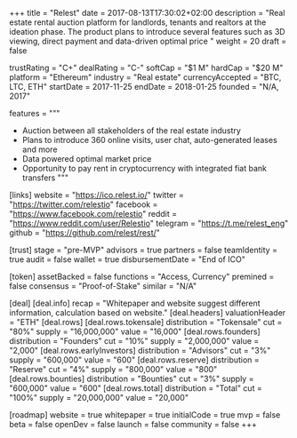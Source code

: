 +++
title = "Relest"
date = 2017-08-13T17:30:02+02:00
description = "Real estate rental auction platform for landlords, tenants and realtors at the ideation phase. The product plans to introduce several features such as 3D viewing, direct payment and data-driven optimal price  "
weight = 20
draft = false

trustRating = "C+"
dealRating = "C-"
softCap = "$1 M"
hardCap = "$20 M"
platform = "Ethereum"
industry = "Real estate"
currencyAccepted = "BTC, LTC, ETH"
startDate = 2017-11-25
endDate = 2018-01-25
founded = "N/A, 2017"

features = """
- Auction between all stakeholders of the real estate industry
- Plans to introduce 360 online visits, user chat, auto-generated leases and more
- Data powered optimal market price
- Opportunity to pay rent in cryptocurrency with integrated fiat bank transfers
"""

[links]
  website = "https://ico.relest.io/"
  twitter = "https://twitter.com/relestio"
  facebook = "https://www.facebook.com/relestio"
  reddit = "https://www.reddit.com/user/Relestio"
  telegram = "https://t.me/relest_eng"
  github = "https://github.com/relest/rest/"

[trust]
  stage = "pre-MVP"
  advisors = true
  partners = false
  teamIdentity = true
  audit = false
  wallet = true
  disbursementDate = "End of ICO"

[token]
  assetBacked = false
  functions = "Access, Currency"
  premined = false
  consensus = "Proof-of-Stake"
  similar = "N/A"

[deal]
[deal.info]
    recap = "Whitepaper and website suggest different information, calculation based on website."
  [deal.headers]
    valuationHeader = "ETH"
  [deal.rows]
    [deal.rows.tokensale]
      distribution = "Tokensale"
      cut = "80%"
      supply = "16,000,000"
      value = "16,000"
    [deal.rows.founders]
      distribution = "Founders"
      cut = "10%"
      supply = "2,000,000"
      value = "2,000"
    [deal.rows.earlyInvestors]
      distribution = "Advisors"
      cut = "3%"
      supply = "600,000"
      value = "600"
     [deal.rows.reserve]
      distribution = "Reserve"
      cut = "4%"
      supply = "800,000"
      value = "800"
    [deal.rows.bounties]
      distribution = "Bounties"
      cut = "3%"
      supply = "600,000"
      value = "600"
    [deal.rows.total]
      distribution = "Total"
      cut = "100%"
      supply = "20,000,000"
      value = "20,000"

[roadmap]
  website = true
  whitepaper = true
  initialCode = true
  mvp = false
  beta = false
  openDev = false
  launch = false
  community = false
+++
